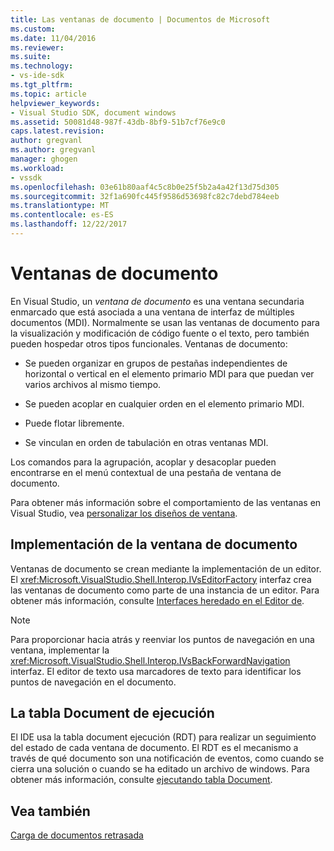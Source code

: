 ```yaml
---
title: Las ventanas de documento | Documentos de Microsoft
ms.custom: 
ms.date: 11/04/2016
ms.reviewer: 
ms.suite: 
ms.technology:
- vs-ide-sdk
ms.tgt_pltfrm: 
ms.topic: article
helpviewer_keywords:
- Visual Studio SDK, document windows
ms.assetid: 50081d48-987f-43db-8bf9-51b7cf76e9c0
caps.latest.revision: 
author: gregvanl
ms.author: gregvanl
manager: ghogen
ms.workload:
- vssdk
ms.openlocfilehash: 03e61b80aaf4c5c8b0e25f5b2a4a42f13d75d305
ms.sourcegitcommit: 32f1a690fc445f9586d53698fc82c7debd784eeb
ms.translationtype: MT
ms.contentlocale: es-ES
ms.lasthandoff: 12/22/2017
---
```

# <a name="document-windows"></a>Ventanas de documento
En Visual Studio, un *ventana de documento* es una ventana secundaria enmarcado que está asociada a una ventana de interfaz de múltiples documentos (MDI). Normalmente se usan las ventanas de documento para la visualización y modificación de código fuente o el texto, pero también pueden hospedar otros tipos funcionales. Ventanas de documento:  
  
-   Se pueden organizar en grupos de pestañas independientes de horizontal o vertical en el elemento primario MDI para que puedan ver varios archivos al mismo tiempo.  
  
-   Se pueden acoplar en cualquier orden en el elemento primario MDI.  
  
-   Puede flotar libremente.  
  
-   Se vinculan en orden de tabulación en otras ventanas MDI.  
  
 Los comandos para la agrupación, acoplar y desacoplar pueden encontrarse en el menú contextual de una pestaña de ventana de documento.  
  
 Para obtener más información sobre el comportamiento de las ventanas en Visual Studio, vea [personalizar los diseños de ventana](../../ide/customizing-window-layouts-in-visual-studio.md).  
  
## <a name="document-window-implementation"></a>Implementación de la ventana de documento  
 Ventanas de documento se crean mediante la implementación de un editor. El <xref:Microsoft.VisualStudio.Shell.Interop.IVsEditorFactory> interfaz crea las ventanas de documento como parte de una instancia de un editor. Para obtener más información, consulte [Interfaces heredado en el Editor de](../../extensibility/legacy-interfaces-in-the-editor.md).  
  
> [!NOTE]
>  Para proporcionar hacia atrás y reenviar los puntos de navegación en una ventana, implementar la <xref:Microsoft.VisualStudio.Shell.Interop.IVsBackForwardNavigation> interfaz. El editor de texto usa marcadores de texto para identificar los puntos de navegación en el documento.  
  
## <a name="the-running-document-table"></a>La tabla Document de ejecución  
 El IDE usa la tabla document ejecución (RDT) para realizar un seguimiento del estado de cada ventana de documento. El RDT es el mecanismo a través de qué documento son una notificación de eventos, como cuando se cierra una solución o cuando se ha editado un archivo de windows. Para obtener más información, consulte [ejecutando tabla Document](../../extensibility/internals/running-document-table.md).  
  
## <a name="see-also"></a>Vea también  
 [Carga de documentos retrasada](../../extensibility/internals/delayed-document-loading.md)